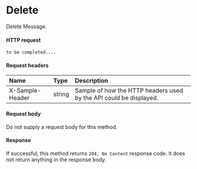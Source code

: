 # Delete

Delete Message.
#### HTTP request
```http
to be completed....
```
#### Request headers
| Name       | Type | Description|
|:---------------|:--------|:----------|
| X-Sample-Header  | string  | Sample of how the HTTP headers used by the API could be displayed.|

#### Request body
Do not supply a request body for this method.


#### Response
If successful, this method returns `204, No Content` response code. It does not return anything in the response body.
